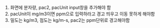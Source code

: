 1. 화면에 분자량, pac2, pacUnit input창을 추가해야 함
2. pacUnit이 mg/m3이면 ppm으로 입력하라고 경고 띄우고 이동 못하게 해야함
3. 밀도는 kg/m3, 점도는 kg/m-s, pac2는 ppm단위로 경고해야함